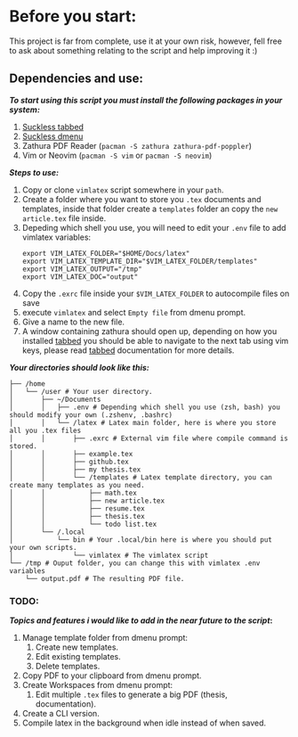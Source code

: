 # Before you start: #
This project is far from complete, use it at your own risk, however, fell free to ask about something relating to the script and help improving it :)

## Dependencies and use: ##
__*To start using this script you must install the following packages in your system:*__
1. [Suckless tabbed](https://tools.suckless.org/tabbed/)
2. [Suckless dmenu](https://tools.suckless.org/dmenu/)
3. Zathura PDF Reader (`pacman -S zathura zathura-pdf-poppler`)
4. Vim or Neovim (`pacman -S vim` or `pacman -S neovim`)

__*Steps to use:*__
1. Copy or clone `vimlatex` script somewhere in your `path`.
2. Create a folder where you want to store you `.tex` documents and templates, inside that folder create a `templates` folder an copy the `new article.tex` file inside.
3. Depeding which shell you use, you will need to edit your `.env` file to add vimlatex variables:
	```shell
	export VIM_LATEX_FOLDER="$HOME/Docs/latex"
	export VIM_LATEX_TEMPLATE_DIR="$VIM_LATEX_FOLDER/templates"
	export VIM_LATEX_OUTPUT="/tmp"
	export VIM_LATEX_DOC="output"
	```
4. Copy the `.exrc` file inside your `$VIM_LATEX_FOLDER` to autocompile files on save
5. execute `vimlatex` and select `Empty file` from dmenu prompt.
6. Give a name to the new file.
7. A window containing zathura should open up, depending on how you installed [tabbed](https://tools.suckless.org/tabbed/) you should be able to navigate to the next tab using vim keys, please read [tabbed](https://tools.suckless.org/tabbed) documentation for more details.

__*Your directories should look like this:*__
```shell
├── /home
│   └── /user # Your user directory.
│       ├── ~/Documents
│       │   ├── .env # Depending which shell you use (zsh, bash) you should modify your own (.zshenv, .bashrc)
│       │   └── /latex # Latex main folder, here is where you store all you .tex files
│       │       ├── .exrc # External vim file where compile command is stored.
│       │       ├── example.tex
│       │       ├── github.tex
│       │       ├── my thesis.tex
│       │       └── /templates # Latex template directory, you can create many templates as you need.
│       │           ├── math.tex
│       │           ├── new article.tex
│       │           ├── resume.tex
│       │           ├── thesis.tex
│       │           └── todo list.tex
│       └── /.local
│           └── bin # Your .local/bin here is where you should put your own scripts.
│               └── vimlatex # The vimlatex script
└── /tmp # Ouput folder, you can change this with vimlatex .env variables
    └── output.pdf # The resulting PDF file.
```

### TODO: ###
__*Topics and features i would like to add in the near future to the script*:__
1. Manage template folder from dmenu prompt:
	1. Create new templates.
	2. Edit existing templates.
	3. Delete templates.
2. Copy PDF to your clipboard from dmenu prompt.
3. Create Workspaces from dmenu prompt:
	1. Edit multiple `.tex` files to generate a big PDF (thesis, documentation).
4. Create a CLI version.
5. Compile latex in the background when idle instead of when saved.
